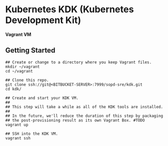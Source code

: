 # Kubernetes KDK (Kubernetes Development Kit)

**Vagrant VM**

## Getting Started

```
## Create or change to a directory where you keep Vagrant files.
mkdir ~/vagrant
cd ~/vagrant

## Clone this repo.
git clone ssh://git@<BITBUCKET-SERVER>:7999/sopd-sre/kdk.git
cd kdk/

## Create and start your KDK VM.
##
## This step will take a while as all of the KDK tools are installed.
##
## In the future, we'll reduce the duration of this step by packaging
## the post-provisioning result as its own Vagrant Box. #TODO
vagrant up

## SSH into the KDK VM.
vagrant ssh
```
